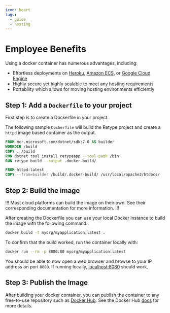 ```yaml
---
icon: heart
tags:
  - guide
  - hosting
---
```

# Employee Benefits

Using a docker container has numerous advantages, including:

- Effortless deployments on [Heroku](https://devcenter.heroku.com/categories/deploying-with-docker), [Amazon ECS](https://docs.docker.com/cloud/ecs-integration/), or [Google Cloud Engine](https://cloud.google.com/compute/docs/containers)
- Highly secure yet highly scalable to meet any hosting requirements
- Portability which allows for moving hosting environments efficiently

## Step 1: Add a `Dockerfile` to your project

First step is to create a Dockerfile in your project.

The following sample `Dockerfile` will build the Retype project and create a `httpd` image based container as the output.

```dockerfile # Dockerfile
FROM mcr.microsoft.com/dotnet/sdk:7.0 AS builder
WORKDIR /build
COPY . /build
RUN dotnet tool install retypeapp --tool-path /bin
RUN retype build --output .docker-build/

FROM httpd:latest
COPY --from=builder /build/.docker-build/ /usr/local/apache2/htdocs/
```

## Step 2: Build the image

!!!
Most cloud platforms can build the image on their own. See their corresponding documentation for more information.
!!!

After creating the Dockerfile you can use your local Docker instance to build the image with the following command:

```bash #
docker build -t myorg/myapplication:latest .
```

To confirm that the build worked, run the container locally with:

```bash #
docker run --rm -p 8080:80 myorg/myapplication:latest
```

You should be able to now open a web browser and browse to your IP address on port `8080`. If running locally, [localhost:8080](http://localhost:8080) should work.

## Step 3: Publish the Image

After building your docker container, you can publish the container to any free-to-use repository such as [Docker Hub](https://hub.docker.com/). See the Docker Hub [docs](https://docs.docker.com/docker-hub/) for more details.
